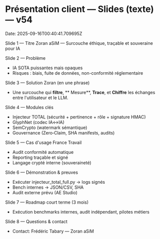 # Présentation client — Slides (texte) — v54
Date: 2025-09-16T00:40:41.709695Z

Slide 1 — Titre
Zoran aSiM — Surcouche éthique, traçable et souveraine pour IA

Slide 2 — Problème
- IA SOTA puissantes mais opaques
- Risques : biais, fuite de données, non-conformité réglementaire

Slide 3 — Solution Zoran (en une phrase)
- Une surcouche qui **filtre**, ** Mesure**, **Trace**, et **Chiffre** les échanges entre l'utilisateur et le LLM.

Slide 4 — Modules clés
- Injecteur TOTAL (sécurité + pertinence + rôle + signature HMAC)
- GlyphNet (codec IA↔IA)
- SemCrypto (watermark sémantique)
- Gouvernance (Zero‑Claim, SHA manifests, audits)

Slide 5 — Cas d'usage France Travail
- Audit conformité automatique
- Reporting traçable et signé
- Langage crypté interne (souveraineté)

Slide 6 — Démonstration & preuves
- Exécuter injecteur_total_full.py -> logs signés
- Bench internes -> JSON/CSV, SHA
- Audit externe prévu (AE Studio)

Slide 7 — Roadmap court terme (3 mois)
- Exécution benchmarks internes, audit indépendant, pilotes métiers

Slide 8 — Questions & contact
- Contact: Frédéric Tabary — Zoran aSiM
